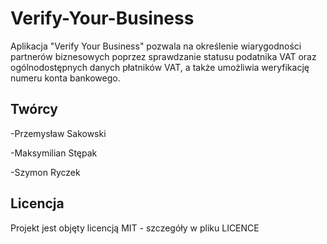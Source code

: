 # Verify-Your-Business

Aplikacja "Verify Your Business" pozwala na określenie wiarygodności partnerów biznesowych poprzez sprawdzanie statusu podatnika VAT oraz ogólnodostępnych danych płatników VAT, a także umożliwia weryfikację numeru konta bankowego.

## Twórcy

-Przemysław Sakowski

-Maksymilian Stępak

-Szymon Ryczek

## Licencja

Projekt jest objęty licencją MIT - szczegóły w pliku LICENCE
